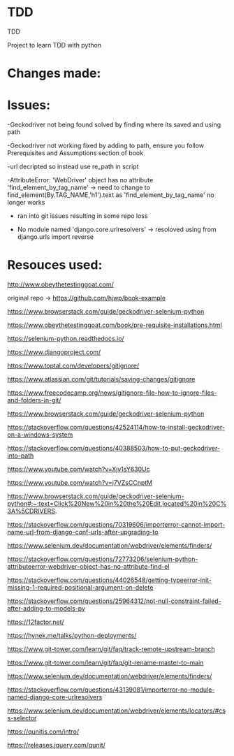 # TDD
TDD

Project to learn TDD with python 

# Changes made:

# Issues:
-Geckodriver not being found solved by finding where its saved and using path

-Geckodriver not working fixed by adding to path, ensure you follow Prerequisites and Assumptions section of book

-url decripted so instead use re_path in script

-AttributeError: 'WebDriver' object has no attribute 'find_element_by_tag_name' -> need to change to find_element(By.TAG_NAME,'h1').text as 'find_element_by_tag_name' no longer works

- ran into git issues resulting in some repo loss

- No module named 'django.core.urlresolvers' -> resoloved using from django.urls import reverse

# Resouces used:

http://www.obeythetestinggoat.com/

original repo -> https://github.com/hjwp/book-example

https://www.browserstack.com/guide/geckodriver-selenium-python

https://www.obeythetestinggoat.com/book/pre-requisite-installations.html

https://selenium-python.readthedocs.io/

https://www.djangoproject.com/

https://www.toptal.com/developers/gitignore/

https://www.atlassian.com/git/tutorials/saving-changes/gitignore

https://www.freecodecamp.org/news/gitignore-file-how-to-ignore-files-and-folders-in-git/

https://www.browserstack.com/guide/geckodriver-selenium-python

https://stackoverflow.com/questions/42524114/how-to-install-geckodriver-on-a-windows-system

https://stackoverflow.com/questions/40388503/how-to-put-geckodriver-into-path

https://www.youtube.com/watch?v=Xjv1sY630Uc

https://www.youtube.com/watch?v=j7VZsCCnptM

https://www.browserstack.com/guide/geckodriver-selenium-python#:~:text=Click%20New%20in%20the%20Edit,located%20in%20C%3A%5CDRIVERS.

https://stackoverflow.com/questions/70319606/importerror-cannot-import-name-url-from-django-conf-urls-after-upgrading-to

https://www.selenium.dev/documentation/webdriver/elements/finders/

https://stackoverflow.com/questions/72773206/selenium-python-attributeerror-webdriver-object-has-no-attribute-find-el

https://stackoverflow.com/questions/44026548/getting-typeerror-init-missing-1-required-positional-argument-on-delete

https://stackoverflow.com/questions/25964312/not-null-constraint-failed-after-adding-to-models-py

https://12factor.net/

https://hynek.me/talks/python-deployments/

https://www.git-tower.com/learn/git/faq/track-remote-upstream-branch

https://www.git-tower.com/learn/git/faq/git-rename-master-to-main

https://www.selenium.dev/documentation/webdriver/elements/finders/

https://stackoverflow.com/questions/43139081/importerror-no-module-named-django-core-urlresolvers

https://www.selenium.dev/documentation/webdriver/elements/locators/#css-selector

https://qunitjs.com/intro/

https://releases.jquery.com/qunit/